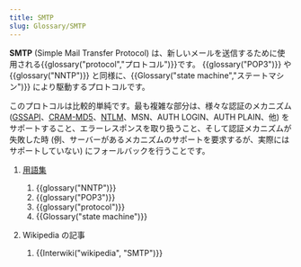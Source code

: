 ```yaml
---
title: SMTP
slug: Glossary/SMTP
---
```

**SMTP** (Simple Mail Transfer Protocol) は、新しいメールを送信するために使用される{{glossary("protocol","プロトコル")}}です。 {{glossary("POP3")}} や {{glossary("NNTP")}} と同様に、{{Glossary("state machine","ステートマシン")}} により駆動するプロトコルです。

このプロトコルは比較的単純です。最も複雑な部分は、様々な認証のメカニズム ([GSSAPI](http://en.wikipedia.org/wiki/Generic_Security_Services_Application_Program_Interface)、[CRAM-MD5](http://en.wikipedia.org/wiki/CRAM-MD5)、[NTLM](http://ja.wikipedia.org/wiki/NTLM)、MSN、AUTH LOGIN、AUTH PLAIN、他) をサポートすること、エラーレスポンスを取り扱うこと、そして認証メカニズムが失敗した時 (例、サーバーがあるメカニズムのサポートを要求するが、実際にはサポートしていない) にフォールバックを行うことです。

1. [用語集](/ja/docs/Glossary)

    1. {{glossary("NNTP")}}
    2. {{glossary("POP3")}}
    3. {{glossary("protocol")}}
    4. {{Glossary("state machine")}}

2. Wikipedia の記事

    1. {{Interwiki("wikipedia", "SMTP")}}
